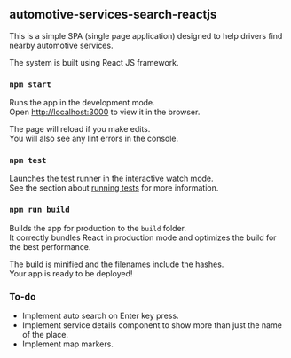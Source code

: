 ## automotive-services-search-reactjs

This is a simple SPA (single page application) designed to help drivers find nearby automotive services.

The system is built using React JS framework.

### `npm start`

Runs the app in the development mode.<br>
Open [http://localhost:3000](http://localhost:3000) to view it in the browser.

The page will reload if you make edits.<br>
You will also see any lint errors in the console.

### `npm test`

Launches the test runner in the interactive watch mode.<br>
See the section about [running tests](#running-tests) for more information.

### `npm run build`

Builds the app for production to the `build` folder.<br>
It correctly bundles React in production mode and optimizes the build for the best performance.

The build is minified and the filenames include the hashes.<br>
Your app is ready to be deployed!

### To-do

 - Implement auto search on Enter key press.
 - Implement service details component to show more than just the name of the place.
 - Implement map markers.
